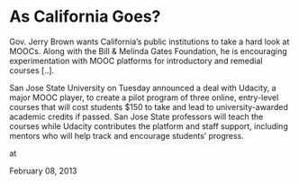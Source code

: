 # As California Goes?
Gov. Jerry Brown wants California’s public institutions to take a hard look at MOOCs. Along with the Bill & Melinda Gates Foundation, he is encouraging experimentation with MOOC platforms for introductory and remedial courses [..].

San Jose State University on Tuesday announced a deal with Udacity, a major MOOC player, to create a pilot program of three online, entry-level courses that will cost students $150 to take and lead to university-awarded academic credits if passed. San Jose State professors will teach the courses while Udacity contributes the platform and staff support, including mentors who will help track and encourage students’ progress.








at

February 08, 2013















